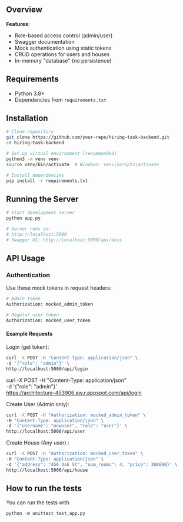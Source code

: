 
## Overview

**Features**:

- Role-based access control (admin/user)
- Swagger documentation
- Mock authentication using static tokens
- CRUD operations for users and houses
- In-memory "database" (no persistence)

## Requirements

- Python 3.8+
- Dependencies from `requirements.txt`

## Installation

```bash
# Clone repository
git clone https://github.com/your-repo/hiring-task-backend.git
cd hiring-task-backend

# Set up virtual environment (recommended)
python3 -m venv venv
source venv/bin/activate  # Windows: venv\Scripts\activate

# Install dependencies
pip install -r requirements.txt
```

## Running the Server

```bash
# Start development server
python app.py

# Server runs on:
# http://localhost:5000
# Swagger UI: http://localhost:5000/api/docs
```

## API Usage

### Authentication

Use these mock tokens in request headers:

```bash
# Admin token
Authorization: mocked_admin_token

# Regular user token
Authorization: mocked_user_token
```

#### Example Requests

Login (get token):

```bash
curl -X POST -H "Content-Type: application/json" \
-d '{"role": "admin"}' \
http://localhost:5000/api/login
```

curl -X POST -H "Content-Type: application/json" \
-d '{"role": "admin"}' \
https://architecture-453906.ew.r.appspot.com/api/login

Create User (Admin only):

```bash
curl -X POST -H "Authorization: mocked_admin_token" \
-H "Content-Type: application/json" \
-d '{"username": "newuser", "role": "user"}' \
http://localhost:5000/api/user
```

Create House (Any user) :

```bash
curl -X POST -H "Authorization: mocked_user_token" \
-H "Content-Type: application/json" \
-d '{"address": "456 Oak St", "num_rooms": 4, "price": 300000}' \
http://localhost:5000/api/house
```

## How to run the tests

You can run the tests with

```python
python -m unittest test_app.py
```
